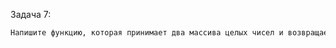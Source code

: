 Задача 7: 

```txt
Напишите функцию, которая принимает два массива целых чисел и возвращает новый массив, содержащий элементы обоих массивов.
```
